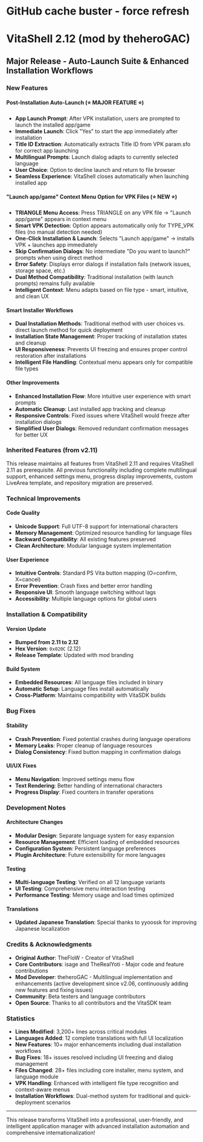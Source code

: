 # GitHub cache buster - force refresh

# VitaShell 2.12 (mod by theheroGAC)

## Major Release - Auto-Launch Suite & Enhanced Installation Workflows

### New Features

#### Post-Installation Auto-Launch (⭐ MAJOR FEATURE ⭐)
- **App Launch Prompt**: After VPK installation, users are prompted to launch the installed app/game
- **Immediate Launch**: Click "Yes" to start the app immediately after installation
- **Title ID Extraction**: Automatically extracts Title ID from VPK param.sfo for correct app launching
- **Multilingual Prompts**: Launch dialog adapts to currently selected language
- **User Choice**: Option to decline launch and return to file browser
- **Seamless Experience**: VitaShell closes automatically when launching installed app

#### "Launch app/game" Context Menu Option for VPK Files (⭐ NEW ⭐)
- **TRIANGLE Menu Access**: Press TRIANGLE on any VPK file → "Launch app/game" appears in context menu
- **Smart VPK Detection**: Option appears automatically only for TYPE_VPK files (no manual detection needed)
- **One-Click Installation & Launch**: Selects "Launch app/game" → installs VPK + launches app immediately
- **Skip Confirmation Dialogs**: No intermediate "Do you want to launch?" prompts when using direct method
- **Error Safety**: Displays error dialogs if installation fails (network issues, storage space, etc.)
- **Dual Method Compatibility**: Traditional installation (with launch prompts) remains fully available
- **Intelligent Context**: Menu adapts based on file type - smart, intuitive, and clean UX

#### Smart Installer Workflows
- **Dual Installation Methods**: Traditional method with user choices vs. direct launch method for quick deployment
- **Installation State Management**: Proper tracking of installation states and cleanup
- **UI Responsiveness**: Prevents UI freezing and ensures proper control restoration after installations
- **Intelligent File Handling**: Contextual menu appears only for compatible file types

#### Other Improvements
- **Enhanced Installation Flow**: More intuitive user experience with smart prompts
- **Automatic Cleanup**: Last installed app tracking and cleanup
- **Responsive Controls**: Fixed issues where VitaShell would freeze after installation dialogs
- **Simplified User Dialogs**: Removed redundant confirmation messages for better UX

### Inherited Features (from v2.11)
This release maintains all features from VitaShell 2.11 and requires VitaShell 2.11 as prerequisite. All previous functionality including complete multilingual support, enhanced settings menu, progress display improvements, custom LiveArea template, and repository migration are preserved.

### Technical Improvements

#### Code Quality
- **Unicode Support**: Full UTF-8 support for international characters
- **Memory Management**: Optimized resource handling for language files
- **Backward Compatibility**: All existing features preserved
- **Clean Architecture**: Modular language system implementation

#### User Experience
- **Intuitive Controls**: Standard PS Vita button mapping (O=confirm, X=cancel)
- **Error Prevention**: Crash fixes and better error handling
- **Responsive UI**: Smooth language switching without lags
- **Accessibility**: Multiple language options for global users

### Installation & Compatibility

#### Version Update
- **Bumped from 2.11 to 2.12**
- **Hex Version**: `0x020C` (2.12)
- **Release Template**: Updated with mod branding

#### Build System
- **Embedded Resources**: All language files included in binary
- **Automatic Setup**: Language files install automatically
- **Cross-Platform**: Maintains compatibility with VitaSDK builds

### Bug Fixes

#### Stability
- **Crash Prevention**: Fixed potential crashes during language operations
- **Memory Leaks**: Proper cleanup of language resources
- **Dialog Consistency**: Fixed button mapping in confirmation dialogs

#### UI/UX Fixes
- **Menu Navigation**: Improved settings menu flow
- **Text Rendering**: Better handling of international characters
- **Progress Display**: Fixed counters in transfer operations

### Development Notes

#### Architecture Changes
- **Modular Design**: Separate language system for easy expansion
- **Resource Management**: Efficient loading of embedded resources
- **Configuration System**: Persistent language preferences
- **Plugin Architecture**: Future extensibility for more languages

#### Testing
- **Multi-language Testing**: Verified on all 12 language variants
- **UI Testing**: Comprehensive menu interaction testing
- **Performance Testing**: Memory usage and load times optimized

#### Translations
- **Updated Japanese Translation**: Special thanks to yyoossk for improving Japanese localization

### Credits & Acknowledgments

- **Original Author**: TheFloW - Creator of VitaShell
- **Core Contributors**: isage and TheRealYoti - Major code and feature contributions
- **Mod Developer**: theheroGAC - Multilingual implementation and enhancements (active development since v2.06, continuously adding new features and fixing issues)
- **Community**: Beta testers and language contributors
- **Open Source**: Thanks to all contributors and the VitaSDK team

### Statistics
- **Lines Modified**: 3,200+ lines across critical modules
- **Languages Added**: 12 complete translations with full UI localization
- **New Features**: 10+ major enhancements including dual installation workflows
- **Bug Fixes**: 18+ issues resolved including UI freezing and dialog management
- **Files Changed**: 28+ files including core installer, menu system, and language module
- **VPK Handling**: Enhanced with intelligent file type recognition and context-aware menus
- **Installation Workflows**: Dual-method system for traditional and quick-deployment scenarios

---

This release transforms VitaShell into a professional, user-friendly, and intelligent application manager with advanced installation automation and comprehensive internationalization!
